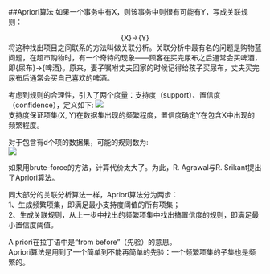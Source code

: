 ##Apriori算法
如果一个事务中有X，则该事务中则很有可能有Y，写成关联规则：
<div align = center>{X}→{Y}</div>
将这种找出项目之间联系的方法叫做关联分析。关联分析中最有名的问题是购物蓝问题，在超市购物时，有一个奇特的现象——顾客在买完尿布之后通常会买啤酒，即{尿布}→{啤酒}。原来，妻子嘱咐丈夫回家的时候记得给孩子买尿布，丈夫买完尿布后通常会买自己喜欢的啤酒。      

考虑到规则的合理性，引入了两个度量：支持度（support）、置信度（confidence），定义如下:
 ![](http://img.blog.csdn.net/20140507145052718)   
支持度保证项集(X, Y)在数据集出现的频繁程度，置信度确定Y在包含X中出现的频繁程度。  

对于包含有d个项的数据集，可能的规则数为:  
![](http://img.blog.csdn.net/20140507145541671)  
  

如果用brute-force的方法，计算代价太大了。为此，R. Agrawal与R. Srikant提出了Apriori算法。

同大部分的关联分析算法一样，Apriori算法分为两步：  
1、生成频繁项集，即满足最小支持度阈值的所有项集；  
2、生成关联规则，从上一步中找出的频繁项集中找出搞置信度的规则，即满足最小置信度阈值。  

A priori在拉丁语中是“from before”（先验）的意思。  
Apriori算法是用到了一个简单到不能再简单的先验：一个频繁项集的子集也是频繁的。